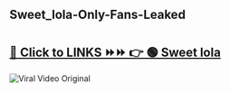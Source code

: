 
 ## Sweet_lola-Only-Fans-Leaked

# <h2><a href="https://clipsfans.com/Sweet_lola&ref=git">🔗 Click to LINKS ⏩⏩ 👉 🟢 Sweet lola </a></h2>

<a href="https://clipsfans.com/Sweet_lola&ref=git" rel="nofollow" data-target="animated-image.originalLink"><img src="https://i.ibb.co.com/xMMVF88/686577567.gif" alt="Viral Video Original" style="max-width: 100%; display: inline-block;" data-target="animated-image.originalImage"></a>
